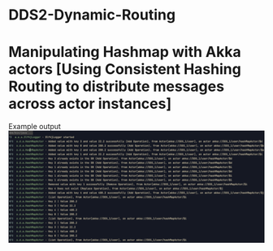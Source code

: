 # DDS2-Dynamic-Routing

# Manipulating Hashmap with Akka actors [Using Consistent Hashing Routing to distribute messages across actor instances]
Example output
![img.png](img.png)